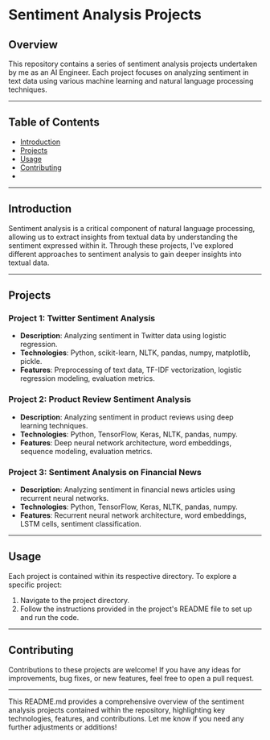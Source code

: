 # Sentiment Analysis Projects

## Overview

This repository contains a series of sentiment analysis projects undertaken by me as an AI Engineer. Each project focuses on analyzing sentiment in text data using various machine learning and natural language processing techniques.

---

## Table of Contents

- [Introduction](#introduction)
- [Projects](#projects)
- [Usage](#usage)
- [Contributing](#contributing)
- 
---

## Introduction

Sentiment analysis is a critical component of natural language processing, allowing us to extract insights from textual data by understanding the sentiment expressed within it. Through these projects, I've explored different approaches to sentiment analysis to gain deeper insights into textual data.

---

## Projects

### Project 1: Twitter Sentiment Analysis

- **Description**: Analyzing sentiment in Twitter data using logistic regression.
- **Technologies**: Python, scikit-learn, NLTK, pandas, numpy, matplotlib, pickle.
- **Features**: Preprocessing of text data, TF-IDF vectorization, logistic regression modeling, evaluation metrics.

### Project 2: Product Review Sentiment Analysis

- **Description**: Analyzing sentiment in product reviews using deep learning techniques.
- **Technologies**: Python, TensorFlow, Keras, NLTK, pandas, numpy.
- **Features**: Deep neural network architecture, word embeddings, sequence modeling, evaluation metrics.

### Project 3: Sentiment Analysis on Financial News

- **Description**: Analyzing sentiment in financial news articles using recurrent neural networks.
- **Technologies**: Python, TensorFlow, Keras, NLTK, pandas, numpy.
- **Features**: Recurrent neural network architecture, word embeddings, LSTM cells, sentiment classification.

---

## Usage

Each project is contained within its respective directory. To explore a specific project:

1. Navigate to the project directory.
2. Follow the instructions provided in the project's README file to set up and run the code.

---

## Contributing

Contributions to these projects are welcome! If you have any ideas for improvements, bug fixes, or new features, feel free to open a pull request.

---


This README.md provides a comprehensive overview of the sentiment analysis projects contained within the repository, highlighting key technologies, features, and contributions. Let me know if you need any further adjustments or additions!
